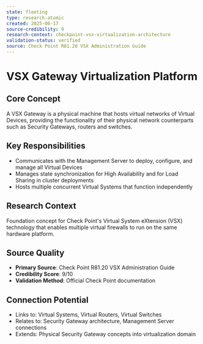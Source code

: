 ```yaml
---
state: fleeting
type: research-atomic
created: 2025-06-17
source-credibility: 9
research-context: checkpoint-vsx-virtualization-architecture
validation-status: verified
source: Check Point R81.20 VSX Administration Guide
---
```


# VSX Gateway Virtualization Platform

## Core Concept
A VSX Gateway is a physical machine that hosts virtual networks of Virtual Devices, providing the functionality of their physical network counterparts such as Security Gateways, routers and switches.

## Key Responsibilities
- Communicates with the Management Server to deploy, configure, and manage all Virtual Devices
- Manages state synchronization for High Availability and for Load Sharing in cluster deployments
- Hosts multiple concurrent Virtual Systems that function independently

## Research Context
Foundation concept for Check Point's Virtual System eXtension (VSX) technology that enables multiple virtual firewalls to run on the same hardware platform.

## Source Quality
- **Primary Source**: Check Point R81.20 VSX Administration Guide
- **Credibility Score**: 9/10
- **Validation Method**: Official Check Point documentation

## Connection Potential
- Links to: Virtual Systems, Virtual Routers, Virtual Switches
- Relates to: Security Gateway architecture, Management Server connections
- Extends: Physical Security Gateway concepts into virtualization domain